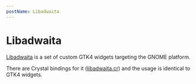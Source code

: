 ```yaml
---
postName: Libadwaita
---
```


# Libadwaita

[Libadwaita](https://gitlab.gnome.org/GNOME/libadwaita) is a set of custom GTK4 widgets targeting the GNOME platform.

There are Crystal bindings for it ([libadwaita.cr](https://github.com/GeopJr/libadwaita.cr)) and the usage is identical to GTK4 widgets.
